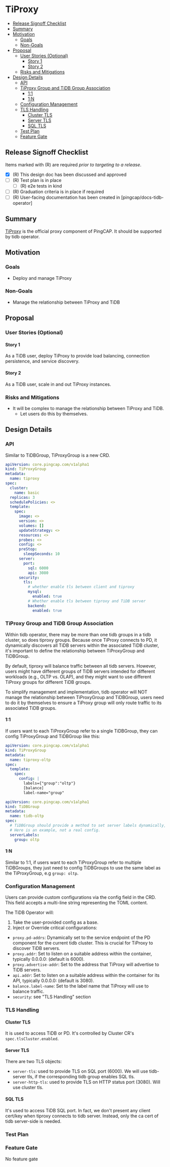 # TiProxy

<!-- toc -->
- [Release Signoff Checklist](#release-signoff-checklist)
- [Summary](#summary)
- [Motivation](#motivation)
  - [Goals](#goals)
  - [Non-Goals](#non-goals)
- [Proposal](#proposal)
  - [User Stories (Optional)](#user-stories-optional)
    - [Story 1](#story-1)
    - [Story 2](#story-2)
  - [Risks and Mitigations](#risks-and-mitigations)
- [Design Details](#design-details)
  - [API](#api)
  - [TiProxy Group and TiDB Group Association](#tiproxy-group-and-tidb-group-association)
    - [1:1](#11)
    - [1:N](#1n)
  - [Configuration Management](#configuration-management)
  - [TLS Handling](#tls-handling)
    - [Cluster TLS](#cluster-tls)
    - [Server TLS](#server-tls)
    - [SQL TLS](#sql-tls)
  - [Test Plan](#test-plan)
  - [Feature Gate](#feature-gate)
<!-- /toc -->

## Release Signoff Checklist

Items marked with (R) are required *prior to targeting to a release*.

- [x] (R) This design doc has been discussed and approved
- [ ] (R) Test plan is in place
  - [ ] (R) e2e tests in kind
- [ ] (R) Graduation criteria is in place if required
- [ ] (R) User-facing documentation has been created in [pingcap/docs-tidb-operator]

## Summary

[TiProxy](https://docs.pingcap.com/tidb/stable/tiproxy-overview/) is the official proxy component of PingCAP. It should be supported by tidb operator.

## Motivation

### Goals

- Deploy and manage TiProxy

### Non-Goals

- Manage the relationship between TiProxy and TiDB

## Proposal

### User Stories (Optional)

#### Story 1

As a TiDB user, deploy TiProxy to provide load balancing, connection persistence, and service discovery.

#### Story 2

As a TiDB user, scale in and out TiProxy instances.

### Risks and Mitigations

- It will be complex to manage the relationship between TiProxy and TiDB.
  - Let users do this by themselves.

## Design Details

### API

Similar to TiDBGroup, TiProxyGroup is a new CRD.

```yaml
apiVersion: core.pingcap.com/v1alpha1
kind: TiProxyGroup
metadata:
  name: tiproxy
spec:
  cluster:
    name: basic
  replicas: 3
  schedulePolicies: <>
  template:
    spec:
      image: <>
      version: <>
      volumes: []
      updateStrategy: <>
      resources: <>
      probes: <>
      config: <> 
      preStop:
        sleepSeconds: 10
      server:
        port: 
          sql: 6000
          api: 3080
      security:
        tls:
          # whether enable tls between client and tiproxy
          mysql:
            enabled: true
          # Whether enable tls between tiproxy and TiDB server
          backend:
            enabled: true
```

### TiProxy Group and TiDB Group Association

Within tidb operator, there may be more than one tidb groups in a tidb cluster, so does tiproxy groups. Because once TiProxy connects to PD, it dynamically discovers all TiDB servers within the associated TiDB cluster, it's important to define the relationship between TiProxyGroup and TiDBGroup.

By default, tiproxy will balance traffic between all tidb servers. However, users might have different groups of TiDB servers intended for different workloads (e.g., OLTP vs. OLAP), and they might want to use different TiProxy groups for different TiDB groups. 

To simplify management and implementation, tidb operator will NOT manage the relationship between TiProxyGroup and TiDBGroup, users need to do it by themselves to ensure a TiProxy group will only route traffic to its associated TiDB groups.

#### 1:1

If users want to each TiProxyGroup refer to a single TiDBGroup, they can config TiProxyGroup and TiDBGroup like this:

```yaml
apiVersion: core.pingcap.com/v1alpha1
kind: TiProxyGroup
metadata:
  name: tiproxy-oltp
spec:
  template:
    spec:
      config: |
        labels={"group":"oltp"}
        [balance]
        label-name="group"
```

```yaml
apiVersion: core.pingcap.com/v1alpha1
kind: TiDBGroup
metadata:
  name: tidb-oltp
spec:
  # TiDBGroup should provide a method to set server labels dynamically, like adding a new field.
  # Here is an example, not a real config.
  serverLabels:
    group: oltp
```

#### 1:N

Similar to 1:1, if users want to each TiProxyGroup refer to multiple TiDBGroups, they just need to config TiDBGroups to use the same label as the TiProxyGroup, e.g `group: oltp`.


### Configuration Management

Users can provide custom configurations via the config field in the CRD. This field accepts a multi-line string representing the TOML content.

The TiDB Operator will:

1. Take the user-provided config as a base.
2. Inject or Override critical configurations:
  - `proxy.pd-addrs`: Dynamically set to the service endpoint of the PD component for the current tidb cluster. This is crucial for TiProxy to discover TiDB servers.
  - `proxy.addr`: Set to listen on a suitable address within the container, typically 0.0.0.0:<proxy-port> (default <proxy-port> is 6000).
  - `proxy.advertise-addr`: Set to the address that TiProxy will advertise to TiDB servers.
  - `api.addr`: Set to listen on a suitable address within the container for its API, typically 0.0.0.0:<api-port> (default <api-port> is 3080).
  - `balance.label-name`: Set to the label name that TiProxy will use to balance traffic.
  - `security`: see "TLS Handling" section

### TLS Handling

#### Cluster TLS

It is used to access TiDB or PD. It's controlled by Cluster CR's `spec.tlsCluster.enabled`.

#### Server TLS

There are two TLS objects:
- `server-tls`: used to provide TLS on SQL port (6000). We will use tidb-server tls, if the corresponding tidb group enables SQL tls.
- `server-http-tls`: used to provide TLS on HTTP status port (3080). Will use cluster tls.

#### SQL TLS

It's used to access TiDB SQL port. In fact, we don't present any client cert/key when tiproxy connects to tidb server. Instead, only the ca cert of tidb server-side is needed.

### Test Plan

### Feature Gate

No feature gate
